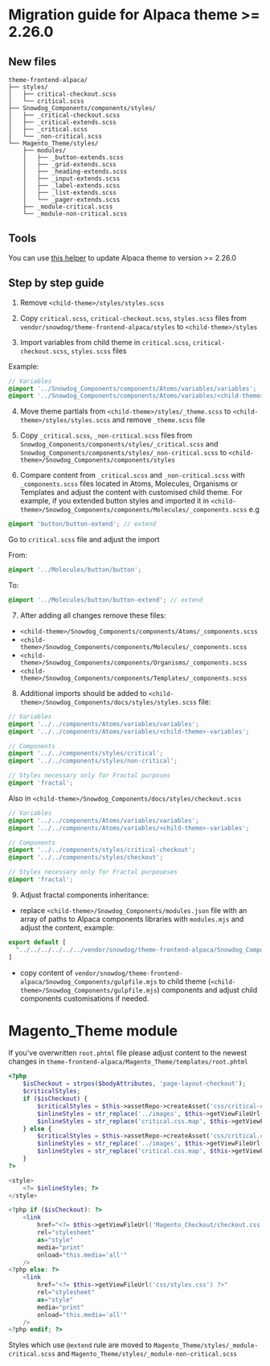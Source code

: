 # Migration guide for Alpaca theme >= 2.26.0

## New files
```
theme-frontend-alpaca/
├── styles/
│   ├── critical-checkout.scss
│   └── critical.scss
├── Snowdog_Components/components/styles/
│   ├── _critical-checkout.scss
│   ├── _critical-extends.scss
│   ├── _critical.scss
│   └── _non-critical.scss
└── Magento_Theme/styles/
    ├── modules/
    │   ├── _button-extends.scss
    │   ├── _grid-extends.scss
    │   ├── _heading-extends.scss
    │   ├── _input-extends.scss
    │   ├── _label-extends.scss
    │   ├── _list-extends.scss
    │   └── _pager-extends.scss
    ├── _module-critical.scss
    └── _module-non-critical.scss
```

## Tools
You can use [this helper](https://github.com/SnowdogApps/theme-alpaca-upgrade-helper) to update Alpaca theme to version >= 2.26.0

## Step by step guide

1. Remove `<child-theme>/styles/styles.scss`

2. Copy `critical.scss`, `critical-checkout.scss`, `styles.scss` files from `vendor/snowdog/theme-frontend-alpaca/styles` to `<child-theme>/styles`

3. Import variables from child theme in `critical.scss`, `critical-checkout.scss`, `styles.scss` files

Example:

```scss
// Variables
@import '../Snowdog_Components/components/Atoms/variables/variables';
@import '../Snowdog_Components/components/Atoms/variables/<child-theme>';
```

4. Move theme partials from `<child-theme>/styles/_theme.scss` to `<child-theme>/styles/styles.scss` and remove `_theme.scss` file


5. Copy `_critical.scss`, `_non-critical.scss` files from `Snowdog_Components/components/styles/_critical.scss` and `Snowdog_Components/components/styles/_non-critical.scss` to `<child-theme>/Snowdog_Components/components/styles`

6. Compare content from `_critical.scss` and `_non-critical.scss` with `_components.scss` files located in Atoms, Molecules, Organisms or Templates and adjust the content with customised child theme. For example, if you extended button styles and imported it in `<child-theme>/Snowdog_Components/components/Molecules/_components.scss` e.g
```scss
@import 'button/button-extend'; // extend
```

Go to `critical.scss` file and adjust the import

From:
```scss
@import '../Molecules/button/button';
```
To:
```scss
@import '../Molecules/button/button-extend'; // extend
```

7. After adding all changes remove these files:
- `<child-theme>/Snowdog_Components/components/Atoms/_components.scss`
- `<child-theme>/Snowdog_Components/components/Molecules/_components.scss`
- `<child-theme>/Snowdog_Components/components/Organisms/_components.scss`
- `<child-theme>/Snowdog_Components/components/Templates/_components.scss`

8. Additional imports should be added to `<child-theme>/Snowdog_Components/docs/styles/styles.scss` file:

```scss
// Variables
@import '../../components/Atoms/variables/variables';
@import '../../components/Atoms/variables/<child-theme>-variables';

// Components
@import '../../components/styles/critical';
@import '../../components/styles/non-critical';

// Styles necessary only for Fractal purposes
@import 'fractal';
```

Also in `<child-theme>/Snowdog_Components/docs/styles/checkout.scss`

```scss
// Variables
@import '../../components/Atoms/variables/variables';
@import '../../components/Atoms/variables/<child-theme>-variables';

// Components
@import '../../components/styles/critical-checkout';
@import '../../components/styles/checkout';

// Styles necessary only for Fractal purpoueses
@import 'fractal';
```
9. Adjust fractal components inheritance:
* replace `<child-theme>/Snowdog_Components/modules.json` file with an array of paths to Alpaca components libraries with `modules.mjs` and adjust the content, example:
```mjs
export default [
  "../../../../../../vendor/snowdog/theme-frontend-alpaca/Snowdog_Components"
]
```
* copy content of `vendor/snowdog/theme-frontend-alpaca/Snowdog_Components/gulpfile.mjs` to child theme (`<child-theme>/Snowdog_Components/gulpfile.mjs`) components and adjust child components customisations if needed.

# Magento_Theme module
If you've overwritten `root.phtml` file please adjust content to the newest changes in `theme-frontend-alpaca/Magento_Theme/templates/root.phtml`

```php
<?php
    $isCheckout = strpos($bodyAttributes, 'page-layout-checkout');
    $criticalStyles;
    if ($isCheckout) {
        $criticalStyles = $this->assetRepo->createAsset('css/critical-checkout.css')->getContent();
        $inlineStyles = str_replace('../images', $this->getViewFileUrl('images'), $criticalStyles);
        $inlineStyles = str_replace('critical.css.map', $this->getViewFileUrl('css/critical-checkout.css.map'), $inlineStyles);
    } else {
        $criticalStyles = $this->assetRepo->createAsset('css/critical.css')->getContent();
        $inlineStyles = str_replace('../images', $this->getViewFileUrl('images'), $criticalStyles);
        $inlineStyles = str_replace('critical.css.map', $this->getViewFileUrl('css/critical.css.map'), $inlineStyles);
    }
?>

<style>
    <?= $inlineStyles; ?>
</style>

<?php if ($isCheckout): ?>
    <link
        href="<?= $this->getViewFileUrl('Magento_Checkout/checkout.css') ?>"
        rel="stylesheet"
        as="style"
        media="print"
        onload="this.media='all'"
    />
<?php else: ?>
    <link
        href="<?= $this->getViewFileUrl('css/styles.css') ?>"
        rel="stylesheet"
        as="style"
        media="print"
        onload="this.media='all'"
    />
<?php endif; ?>
```

Styles which use `@extend` rule are moved to `Magento_Theme/styles/_module-critical.scss` and `Magento_Theme/styles/_module-non-critical.scss`
